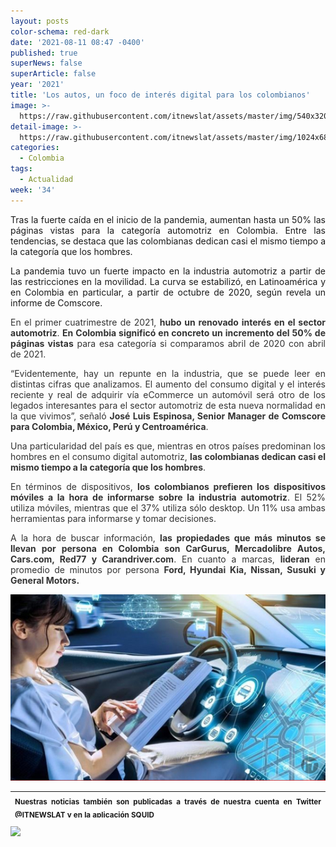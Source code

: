 ```yaml
---
layout: posts
color-schema: red-dark
date: '2021-08-11 08:47 -0400'
published: true
superNews: false
superArticle: false
year: '2021'
title: 'Los autos, un foco de interés digital para los colombianos'
image: >-
  https://raw.githubusercontent.com/itnewslat/assets/master/img/540x320/Vehiculo-Autonomo-p.jpg
detail-image: >-
  https://raw.githubusercontent.com/itnewslat/assets/master/img/1024x680/Vehiculo-Autonomo-g.jpg
categories:
  - Colombia
tags:
  - Actualidad
week: '34'
---
```

<p style="text-align: justify;">Tras la fuerte caída en el inicio de la pandemia, aumentan hasta un 50% las páginas vistas para la categoría automotriz en Colombia. Entre las tendencias, se destaca que las colombianas dedican casi el mismo tiempo a la categoría que los hombres.</p>
<p style="text-align: justify;">La pandemia tuvo un fuerte impacto en la industria automotriz a partir de las restricciones en la movilidad. La curva se estabilizó, en Latinoamérica y en Colombia en particular, a partir de octubre de 2020, según revela un informe de Comscore.</p>
<p style="color: #333333; text-align: justify;">En el primer cuatrimestre de 2021, <span style="font-weight: bold;">hubo un renovado interés en el sector automotriz</span>. <span style="font-weight: bold;">En Colombia significó en concreto un incremento del 50% de páginas vistas</span> para esa categoría si comparamos abril de 2020 con abril de 2021.</p>
<p style="color: #333333; text-align: justify;">“Evidentemente, hay un repunte en la industria, que se puede leer en distintas cifras que analizamos. El aumento del consumo digital y el interés reciente y real de adquirir vía eCommerce un automóvil será otro de los legados interesantes para el sector automotriz de esta nueva normalidad en la que vivimos”, señaló <span style="font-weight: bold;">José Luis Espinosa, Senior Manager de Comscore para Colombia, México, Perú y Centroamérica</span>.</p>
<p style="color: #333333; text-align: justify;">Una particularidad del país es que, mientras en otros países predominan los hombres en el consumo digital automotriz, <span style="font-weight: bold;">las colombianas dedican casi el mismo tiempo a la categoría que los hombres</span>.</p>
<p style="color: #333333; text-align: justify;">En términos de dispositivos, <span style="font-weight: bold;">los colombianos prefieren los dispositivos móviles a la hora de informarse sobre la industria automotriz</span>. El 52% utiliza móviles, mientras que el 37% utiliza sólo desktop. Un 11% usa ambas herramientas para informarse y tomar decisiones.</p>
<p style="color: #333333; text-align: justify;">A la hora de buscar información, <span style="font-weight: bold;">las propiedades que más minutos se llevan por persona en Colombia son CarGurus, Mercadolibre Autos, Cars.com, Red77 y Carandriver.com</span>. En cuanto a marcas, <span style="font-weight: bold;">lideran</span> en promedio de minutos por persona <span style="font-weight: bold;">Ford, Hyundai Kia, Nissan, Susuki y General Motors.</span></p>

![](https://raw.githubusercontent.com/itnewslat/assets/master/img/540x320/Vehiculo-Autonomo-p.jpg)

<table style="height: 42px;" width="569">
<tbody>
<tr>
<td style="text-align: justify;"><sub><strong>Nuestras noticias también son publicadas a través de nuestra cuenta en Twitter <a href="https://twitter.com/itnewslat?lang=es">@ITNEWSLAT</a> y en la aplicación <a href="https://squidapp.co/en/">SQUID</a></strong></sub></td>
</tr>
</tbody>
</table>

<img src="https://tracker.metricool.com/c3po.jpg?hash=56f88a41e39ab42c063cc51676587a04"/>

